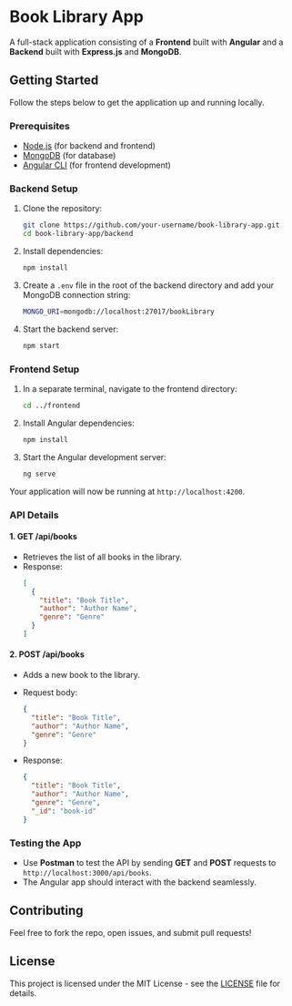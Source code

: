 # Book Library App

A full-stack application consisting of a **Frontend** built with **Angular** and a **Backend** built with **Express.js** and **MongoDB**.

## Getting Started

Follow the steps below to get the application up and running locally.

### Prerequisites

- [Node.js](https://nodejs.org/) (for backend and frontend)
- [MongoDB](https://www.mongodb.com/try/download/community) (for database)
- [Angular CLI](https://angular.io/cli) (for frontend development)

### Backend Setup

1. Clone the repository:
   ```bash
   git clone https://github.com/your-username/book-library-app.git
   cd book-library-app/backend
   ```

2. Install dependencies:
   ```bash
   npm install
   ```

3. Create a `.env` file in the root of the backend directory and add your MongoDB connection string:
   ```bash
   MONGO_URI=mongodb://localhost:27017/bookLibrary
   ```

4. Start the backend server:
   ```bash
   npm start
   ```

### Frontend Setup

1. In a separate terminal, navigate to the frontend directory:
   ```bash
   cd ../frontend
   ```

2. Install Angular dependencies:
   ```bash
   npm install
   ```

3. Start the Angular development server:
   ```bash
   ng serve
   ```

Your application will now be running at `http://localhost:4200`.

### API Details

#### 1. **GET /api/books**
- Retrieves the list of all books in the library.
- Response:
  ```json
  [
    {
      "title": "Book Title",
      "author": "Author Name",
      "genre": "Genre"
    }
  ]
  ```

#### 2. **POST /api/books**
- Adds a new book to the library.
- Request body:
  ```json
  {
    "title": "Book Title",
    "author": "Author Name",
    "genre": "Genre"
  }
  ```

- Response:
  ```json
  {
    "title": "Book Title",
    "author": "Author Name",
    "genre": "Genre",
    "_id": "book-id"
  }
  ```

### Testing the App
- Use **Postman** to test the API by sending **GET** and **POST** requests to `http://localhost:3000/api/books`.
- The Angular app should interact with the backend seamlessly.

## Contributing

Feel free to fork the repo, open issues, and submit pull requests!

## License

This project is licensed under the MIT License - see the [LICENSE](LICENSE) file for details.
